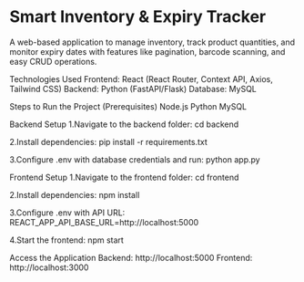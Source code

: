 # Smart Inventory & Expiry Tracker
A web-based application to manage inventory, track product quantities, and monitor expiry dates with features like pagination, barcode scanning, and easy CRUD operations.

Technologies Used
Frontend: React (React Router, Context API, Axios, Tailwind CSS)
Backend: Python (FastAPI/Flask)
Database: MySQL

Steps to Run the Project (Prerequisites)
Node.js
Python
MySQL

Backend Setup
1.Navigate to the backend folder:
cd backend

2.Install dependencies:
pip install -r requirements.txt

3.Configure .env with database credentials and run:
python app.py


Frontend Setup
1.Navigate to the frontend folder:
cd frontend

2.Install dependencies:
npm install

3.Configure .env with API URL:
REACT_APP_API_BASE_URL=http://localhost:5000

4.Start the frontend:
npm start


Access the Application
Backend: http://localhost:5000
Frontend: http://localhost:3000
